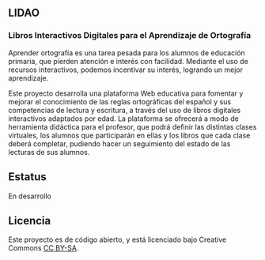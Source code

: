 ## LIDAO

### Libros Interactivos Digitales para el Aprendizaje de Ortografía

Aprender ortografía es una tarea pesada para los alumnos de educación primaria, que pierden atención e interés con facilidad. Mediante el uso de recursos interactivos, podemos incentivar su interés, logrando un mejor aprendizaje.

Este proyecto desarrolla una plataforma Web educativa para fomentar y mejorar el conocimiento de las reglas ortográficas del español y sus competencias de lectura y escritura, a través del uso de libros digitales interactivos adaptados por edad. La plataforma se ofrecerá a modo de herramienta didáctica para el profesor, que podrá definir las distintas clases virtuales, los alumnos que participarán en ellas y los libros que cada clase deberá completar, pudiendo hacer un seguimiento del estado de las lecturas de sus alumnos.

## Estatus

En desarrollo

## Licencia

Este proyecto es de código abierto, y está licenciado bajo Creative Commons [CC BY-SA](https://creativecommons.org/licenses/by-sa/3.0/es/).
